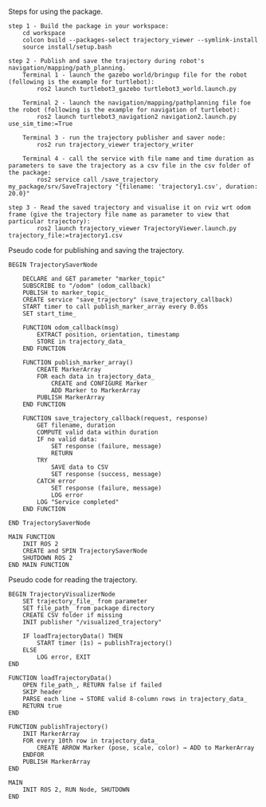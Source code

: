 Steps for using the package.

    step 1 - Build the package in your workspace:
        cd workspace
        colcon build --packages-select trajectory_viewer --symlink-install
        source install/setup.bash

    step 2 - Publish and save the trajectory during robot's navigation/mapping/path_planning.
        Terminal 1 - launch the gazebo world/bringup file for the robot (following is the example for turtlebot):
            ros2 launch turtlebot3_gazebo turtlebot3_world.launch.py
        
        Terminal 2 - launch the navigation/mapping/pathplanning file foe the robot (following is the example for navigation of turtlebot):
            ros2 launch turtlebot3_navigation2 navigation2.launch.py use_sim_time:=True

        Terminal 3 - run the trajectory publisher and saver node:
            ros2 run trajectory_viewer trajectory_writer 

        Terminal 4 - call the service with file name and time duration as parameters to save the trajectory as a csv file in the csv folder of the package:
            ros2 service call /save_trajectory my_package/srv/SaveTrajectory "{filename: 'trajectory1.csv', duration: 20.0}"

    step 3 - Read the saved trajectory and visualise it on rviz wrt odom frame (give the trajectory file name as parameter to view that particular trajectory):
            ros2 launch trajectory_viewer TrajectoryViewer.launch.py trajectory_file:=trajectory1.csv


Pseudo code for publishing and saving the trajectory.

    BEGIN TrajectorySaverNode

        DECLARE and GET parameter "marker_topic"
        SUBSCRIBE to "/odom" (odom_callback)
        PUBLISH to marker_topic_
        CREATE service "save_trajectory" (save_trajectory_callback)
        START timer to call publish_marker_array every 0.05s
        SET start_time_

        FUNCTION odom_callback(msg)
            EXTRACT position, orientation, timestamp
            STORE in trajectory_data_
        END FUNCTION

        FUNCTION publish_marker_array()
            CREATE MarkerArray
            FOR each data in trajectory_data_
                CREATE and CONFIGURE Marker
                ADD Marker to MarkerArray
            PUBLISH MarkerArray
        END FUNCTION

        FUNCTION save_trajectory_callback(request, response)
            GET filename, duration
            COMPUTE valid data within duration
            IF no valid data:
                SET response (failure, message)
                RETURN
            TRY
                SAVE data to CSV
                SET response (success, message)
            CATCH error
                SET response (failure, message)
                LOG error
            LOG "Service completed"
        END FUNCTION

    END TrajectorySaverNode

    MAIN FUNCTION
        INIT ROS 2
        CREATE and SPIN TrajectorySaverNode
        SHUTDOWN ROS 2
    END MAIN FUNCTION

Pseudo code for reading the trajectory.

    BEGIN TrajectoryVisualizerNode  
        SET trajectory_file_ from parameter  
        SET file_path_ from package directory  
        CREATE CSV folder if missing  
        INIT publisher "/visualized_trajectory"  

        IF loadTrajectoryData() THEN  
            START timer (1s) → publishTrajectory()  
        ELSE  
            LOG error, EXIT  
    END  

    FUNCTION loadTrajectoryData()  
        OPEN file_path_, RETURN false if failed  
        SKIP header  
        PARSE each line → STORE valid 8-column rows in trajectory_data_  
        RETURN true  
    END  

    FUNCTION publishTrajectory()  
        INIT MarkerArray  
        FOR every 10th row in trajectory_data_  
            CREATE ARROW Marker (pose, scale, color) → ADD to MarkerArray  
        ENDFOR  
        PUBLISH MarkerArray  
    END  

    MAIN  
        INIT ROS 2, RUN Node, SHUTDOWN  
    END  